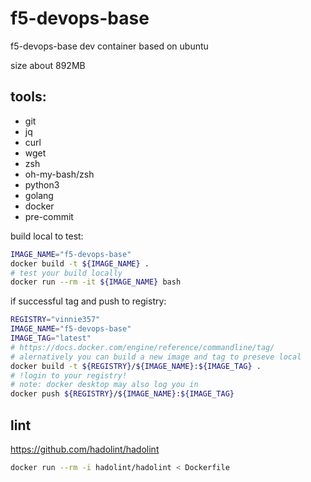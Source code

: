 # f5-devops-base
f5-devops-base dev container based on ubuntu

size about 892MB

## tools:

- git
- jq
- curl
- wget
- zsh
- oh-my-bash/zsh
- python3
- golang
- docker
- pre-commit

build local to test:
```bash
IMAGE_NAME="f5-devops-base"
docker build -t ${IMAGE_NAME} .
# test your build locally
docker run --rm -it ${IMAGE_NAME} bash
```
if successful tag and push to registry:
```bash
REGISTRY="vinnie357"
IMAGE_NAME="f5-devops-base"
IMAGE_TAG="latest"
# https://docs.docker.com/engine/reference/commandline/tag/
# alernatively you can build a new image and tag to preseve local
docker build -t ${REGISTRY}/${IMAGE_NAME}:${IMAGE_TAG} .
# !login to your registry!
# note: docker desktop may also log you in
docker push ${REGISTRY}/${IMAGE_NAME}:${IMAGE_TAG}
```


## lint

https://github.com/hadolint/hadolint

```bash
docker run --rm -i hadolint/hadolint < Dockerfile
```